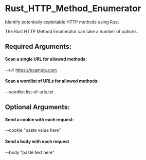 # Rust_HTTP_Method_Enumerator
Identify potentially exploitable HTTP methods using Rust

The Rust HTTP Method Enumerator can take a number of options. 

## Required Arguments:

#### Scan a single URL for allowed methods:
--url https://example.com

#### Scan a wordlist of URLs for allowed methods:
--wordlist list-of-urls.txt


## Optional Arguments:

#### Send a cookie with each request:
--cookie "paste value here"

#### Send a body with each request
--body "paste text here"


